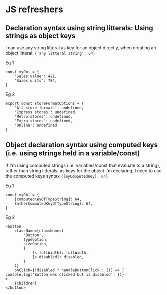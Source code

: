 # JS refreshers

## Declaration syntax using string litterals: Using strings as object keys

I can use any string litteral as key for an object directly, when creating an object litteral: `{'any litteral string': 64}`

Eg 1
```
const myObj = {
	'Sales value': 421,
	'Sales units': 784,
}
```

Eg 2
```
export const storeFormatOptions = {
    'All store formats': undefined,
    'Express stores': undefined,
    'Metro stores': undefined,
    'Extra stores': undefined,
    'Online': undefined
}
```

## Object declaration syntax using computed keys (i.e. using strings held in a variable/const)

If I'm using computed strings (i.e. variables/const that evaluate to a string), rather than string litterals, as keys for the object I'm declaring, I need to use the computed keys syntax `{[myComputedKey]: 64}`

Eg 1

```
const myObj = {
	[computedKeyOfTypeString]: 64,
	[otherComputedKeyOfTypeString]: 64,
}
```

Eg 2

```
<button
    className={classNames(
        'Button',
        typeOption,
        sizeOption,
        {
            [s.fullWidth]: fullWidth,
            [s.disabled]: disabled,
        }
    )}
    onClick={!disabled ? handleButtonClick : (() => { console.log('Button was clicked but is disabled') })}
>
    {children}
</button>
```
